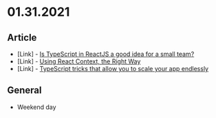 # 01.31.2021

## Article

- \[Link\] - [Is TypeScript in ReactJS a good idea for a small team?](https://levelup.gitconnected.com/is-typescript-in-reactjs-a-good-idea-for-a-small-team-b2a9b222136a)
- \[Link\] - [Using React Context, the Right Way](https://medium.com/nerd-for-tech/using-react-context-the-right-way-cf5e011dc4ba)
- \[Link\] - [TypeScript tricks that allow you to scale your app endlessly](https://medium.com/its-tinkoff/typescript-tricks-that-allow-you-to-scale-your-app-endlessly-95a0ff3d160d)

## General

- Weekend day
